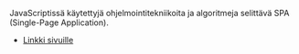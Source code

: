 JavaScriptissä käytettyjä ohjelmointitekniikoita ja algoritmeja selittävä SPA (Single-Page Application). 
* [Linkki sivuille](https://www.cs.helsinki.fi/u/vitavita/javascript-project/index.html#/exercise1)
